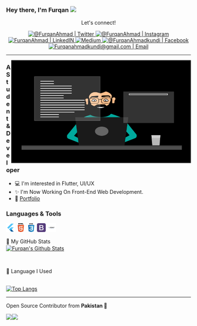 ### Hey there, I'm  Furqan <img src="https://media.giphy.com/media/hvRJCLFzcasrR4ia7z/giphy.gif" width="25px">
<div align="center">
    
  <!-- Social Start -->
    
<p align="center">Let's connect!</p>
     
     
<a href="https://twitter.com/technicalkundi">
<img alt="@FurqanAhmad | Twitter" src="https://img.shields.io/badge/twitter-%231DA1F2.svg?&style=for-the-badge&logo=twitter&logoColor=white" />
</a>
<a href="https://www.instagram.com/technicalkundi">
<img alt="@FurqanAhmad | Instagram"  src="https://img.shields.io/badge/instagram-%23E4405F.svg?&style=for-the-badge&logo=instagram&logoColor=white" />
</a>
<a href="https://www.linkedin.com/in/technicalkundi/">
<img alt="FurqanAhmad | LinkedIN"  src="https://img.shields.io/badge/linkedin-%230077B5.svg?&style=for-the-badge&logo=linkedin&logoColor=white" />
</a>
<a href="https://medium.com/@FurqanAhmadkundi" target="_blank">
<img src = "https://img.shields.io/badge/medium-%2312100E.svg?&style=for-the-badge&logo=medium&logoColor=white" alt = "Medium" />
</a>
<a href="https://www.facebook.com/FurqanAhmadkundi">
<img  alt="@FurqanAhmadkundi | Facebook" src="https://img.shields.io/badge/facebook-%231877F2.svg?&style=for-the-badge&logo=facebook&logoColor=white" />
</a>
<a href="mailto:Furqanahmadkundi@gmail.com">
<img  alt="Furqanahmadkundi@gmail.com | Email" src="https://img.shields.io/badge/gmail-%231DA1F2.svg?&style=for-the-badge&logo=gmail&logoColor=white&color=B23121" />
</a>
</div>
 <!-- Social End -->
<hr>

<!-- Gif Picture -->
<img align="right" alt="GIF" src="Furqan.gif" width="490" height="280" />




### A Student & Developer
- 💻 I'm interested in Flutter, UI/UX
- ✨ I'm Now Working On Front-End Web Development.
- 📄 [Portfolio](https://technicalkundi.github.io/)


### Languages & Tools
<code><img width=24px src="https://raw.githubusercontent.com/github/explore/80688e429a7d4ef2fca1e82350fe8e3517d3494d/topics/flutter/flutter.png"></code>
<code><img width=24px src="https://raw.githubusercontent.com/github/explore/80688e429a7d4ef2fca1e82350fe8e3517d3494d/topics/html/html.png"></code>
<code><img width=24px src="https://raw.githubusercontent.com/github/explore/80688e429a7d4ef2fca1e82350fe8e3517d3494d/topics/css/css.png"></code>
<code><img width=24px src="https://raw.githubusercontent.com/github/explore/80688e429a7d4ef2fca1e82350fe8e3517d3494d/topics/bootstrap/bootstrap.png"></code>
<code><img width=24px src="https://raw.githubusercontent.com/github/explore/80688e429a7d4ef2fca1e82350fe8e3517d3494d/topics/jquery/jquery.png"></code>



<summary>📝 My GitHub Stats</summary>
<a href="https://github.com/technicalkundi">
<img align="center" alt="Furqan's Github Stats" src="https://github-readme-stats.codestackr.vercel.app/api?username=technicalkundi&show_icons=true&hide_border=true&count_private=true&include_all_commits=true&theme=radical" /></a>
<p align="center">
<br>
    
<summary>📝 Language I Used</summary>
<br>

[![Top Langs](https://github-readme-stats.vercel.app/api/top-langs/?username=technicalkundi)](https://github.com/technicalkundi/github-readme-stats)

<hr>
Open Source Contributor from <b>Pakistan<b> 💚
    

![](https://visitor-badge.glitch.me/badge?page_id=technicalkundi.technicalkundi)<img src="https://badges.pufler.dev/years/technicalkundi/">
    
    




</b></b></article>


<!---
technicalkundi/technicalkundi is a ✨ special ✨ repository because its `README.md` (this file) appears on your GitHub profile.
You can click the Preview link to take a look at your changes.
--->
